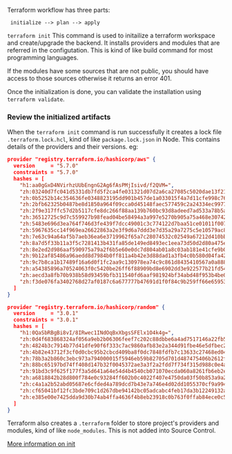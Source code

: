 Terraform workflow has three parts:

` initialize --> plan --> apply`

`terraform init`
This command is used to initailize a terraform workspace and create/upgrade the backend. It installs providers and modules that are referred in the configutation. This is kind of like build command for most programming languages.

If the modules have some sources that are not public, you should have access to those sources otherwise it returns an error 401.

Once the initialization is done, you can validate the installation using `terraform validate`.

### Review the initialized artifacts

When the `terraform init` command is run successfully it creates a lock file `.terraform.lock.hcl`, kind of like `package.lock.json` in Node. This contains details of the providers and their versions. eg:

```json
provider "registry.terraform.io/hashicorp/aws" {
  version     = "5.7.0"
  constraints = "5.7.0"
  hashes = [
    "h1:aa0gGxD4NVirhzUUbEngnG2Ag6fAsPMjIsivd/f2QVM=",
    "zh:03240d7fc041d5331db7fd5f2ca4fe031321d07d2a6ca27085c5020dae13f211",
    "zh:0b5252b14c354636fe0348823195dd901b457de1a033015f4a7d11cfe998c766",
    "zh:2bfb62325b0487be8d1850a964f09cca0d45148faec577459c2a24334ec9977b",
    "zh:2f9e317ffc57d2b5117cfe8dc266f88aa139b760bc93d8adeed7ad533a78b5a3",
    "zh:36512725c9d7c559927b98fead04be58494a3a997e5270b905a75a468e307427",
    "zh:5483e696d3ea764f746d3fe439f7dcc49001c3c774122d7baa51ce01011f0075",
    "zh:5967635cc14f969ea26622863a2e3f9d6a7ddd3e7d35a29a7275c5e10579ac8c",
    "zh:7e63c94a64af5b7aeb36ea6e3719962f65a7c28074532c02549a67212d410bb8",
    "zh:8a7d5f33b11a3f5c7281413b431fa85de149ed8493ec1eea73d50d2d80a475e6",
    "zh:8e2ed2d986aaf590975a79a2f6b5e60e0dc7d804ab01a8c03ab181e41cfe9b0f",
    "zh:9b12af85486a96aedd8d7984b0ff811a4b42e3d88dad1a3fb4c0b580d04fa425",
    "zh:9c7b8ca1b17489f16a6d0f1fc2aa9c130978ea74c9c861d8435410567a0a888f",
    "zh:a54385896a70524063f0c5420be26ff6f88909bd8e6902dd3e922577b21fd546",
    "zh:aecd3a8fb70b938b58d93459bfb311540fd6aaf981924bf34abd48f953b4be0d",
    "zh:f3de076fa3402768d27af0187c6a677777b47691d1f0f84c9b259ff66e65953e",
  ]
}

provider "registry.terraform.io/hashicorp/random" {
  version     = "3.0.1"
  constraints = "3.0.1"
  hashes = [
    "h1:0QaSbRBgBi8vI/8IRwec1INdOqBxXbgsSFElx1O4k4g=",
    "zh:0d4f683868324af056a9eb2b06306feef7c202c88dbbe6a4ad7517146a22fb50",
    "zh:4824b3c7914b77d41dfe90f6f333c7ac9860afb83e2a344d91fbe46e5dfbec26",
    "zh:4b82e43712f3cf0d0cbc95b2cbcd409ba8f0dc7848fdfb7c13633c27468ed04a",
    "zh:78b3a2b860c3ebc973a794000015f5946eb59b82705d701d487475406b2612f1",
    "zh:88bc65197bd74ff408d147b32f0045372ae3a3f2a2fdd7f734f315d988c0e4a2",
    "zh:91bd3c9f625f177f3a5d641a64e54d4b4540cb071070ecda060a8261fb6eb2ef",
    "zh:a6818842b28d800f784e0c93284ff602b0c4022f407e4750da03f50b853a9a2c",
    "zh:c4a1a2b52abd05687e6cfded4a789dcd7b43e7a746e4d02dd1055370cf9a994d",
    "zh:cf65041bf12fc3bde709c1d267dbe94142bc05adcabc4feb17da3b12249132ac",
    "zh:e385e00e7425dda9d30b74ab4ffa4636f4b8eb23918c0b763f0ffab84ece0c5c",
  ]
}
```

Terraform also creates a `.terraform` folder to store project's providers and modules, kind of like `node_modules`. This is not added into Source Control.

[More information on init](https://developer.hashicorp.com/terraform/tutorials/cli/init)
